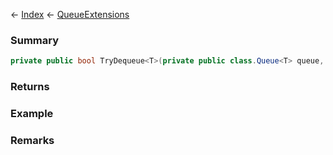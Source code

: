 ← [Index](Api-Index) ← [QueueExtensions](System.Collections.Generic.QueueExtensions)

### Summary

```csharp
private public bool TryDequeue<T>(private public class.Queue<T> queue, ref private public class.T result)
```

### Returns

### Example

### Remarks

